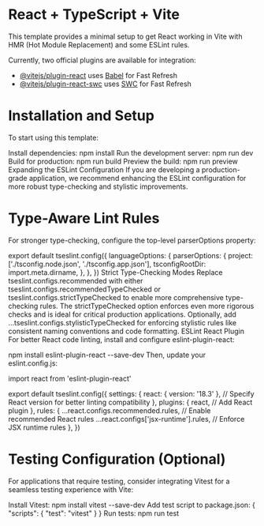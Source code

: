 # React + TypeScript + Vite

This template provides a minimal setup to get React working in Vite with HMR (Hot Module Replacement) and some ESLint rules.

Currently, two official plugins are available for integration:

- [@vitejs/plugin-react](https://github.com/vitejs/vite-plugin-react/blob/main/packages/plugin-react/README.md) uses [Babel](https://babeljs.io/) for Fast Refresh
- [@vitejs/plugin-react-swc](https://github.com/vitejs/vite-plugin-react-swc) uses [SWC](https://swc.rs/) for Fast Refresh

# Installation and Setup
To start using this template:

Install dependencies:
npm install
Run the development server:
npm run dev
Build for production:
npm run build
Preview the build:
npm run preview
Expanding the ESLint Configuration
If you are developing a production-grade application, we recommend enhancing the ESLint configuration for more robust type-checking and stylistic improvements.

# Type-Aware Lint Rules

For stronger type-checking, configure the top-level parserOptions property:

export default tseslint.config({
  languageOptions: {
    parserOptions: {
      project: ['./tsconfig.node.json', './tsconfig.app.json'],
      tsconfigRootDir: import.meta.dirname,
    },
  },
})
Strict Type-Checking Modes
Replace tseslint.configs.recommended with either tseslint.configs.recommendedTypeChecked or tseslint.configs.strictTypeChecked to enable more comprehensive type-checking rules. The strictTypeChecked option enforces even more rigorous checks and is ideal for critical production applications.
Optionally, add ...tseslint.configs.stylisticTypeChecked for enforcing stylistic rules like consistent naming conventions and code formatting.
ESLint React Plugin
For better React code linting, install and configure eslint-plugin-react:

npm install eslint-plugin-react --save-dev
Then, update your eslint.config.js:

import react from 'eslint-plugin-react'

export default tseslint.config({
  settings: {
    react: { version: '18.3' }, // Specify React version for better linting compatibility
  },
  plugins: {
    react, // Add React plugin
  },
  rules: {
    ...react.configs.recommended.rules, // Enable recommended React rules
    ...react.configs['jsx-runtime'].rules, // Enforce JSX runtime rules
  },
})

# Testing Configuration (Optional)

For applications that require testing, consider integrating Vitest for a seamless testing experience with Vite:

Install Vitest:
npm install vitest --save-dev
Add test script to package.json:
{
  "scripts": {
    "test": "vitest"
  }
}
Run tests:
npm run test

